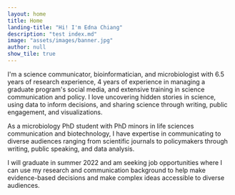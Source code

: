 ```yaml
---
layout: home
title: Home
landing-title: "Hi! I'm Edna Chiang"
description: "test index.md"
image: "assets/images/banner.jpg"
author: null
show_tile: true
---
```


I'm a science communicator, bioinformatician, and microbiologist with 6.5 years of research experience, 4 years of experience in managing a graduate program's social media, and extensive training in science communication and policy. I love uncovering hidden stories in science, using data to inform decisions, and sharing science through writing, public engagement, and visualizations.

As a microbiology PhD student with PhD minors in life sciences communication and biotechnology, I have expertise in communicating to diverse audiences ranging from scientific journals to policymakers through writing, public speaking, and data analysis.

I will graduate in summer 2022 and am seeking job opportunities where I can use my research and communication background to help make evidence-based decisions and make complex ideas accessible to diverse audiences.